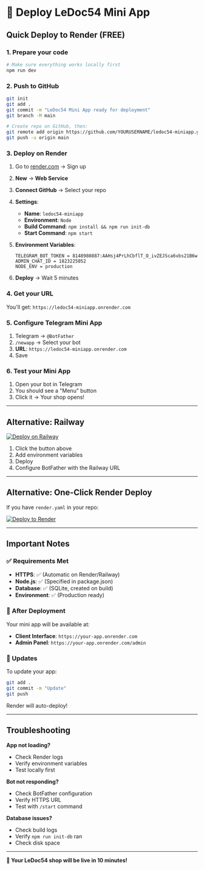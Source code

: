 # 🚀 Deploy LeDoc54 Mini App

## Quick Deploy to Render (FREE)

### 1. Prepare your code
```bash
# Make sure everything works locally first
npm run dev
```

### 2. Push to GitHub
```bash
git init
git add .
git commit -m "LeDoc54 Mini App ready for deployment"
git branch -M main

# Create repo on GitHub, then:
git remote add origin https://github.com/YOURUSERNAME/ledoc54-miniapp.git
git push -u origin main
```

### 3. Deploy on Render
1. Go to [render.com](https://render.com) → Sign up
2. **New** → **Web Service**
3. **Connect GitHub** → Select your repo
4. **Settings**:
   - **Name**: `ledoc54-miniapp`
   - **Environment**: `Node`
   - **Build Command**: `npm install && npm run init-db`
   - **Start Command**: `npm start`

5. **Environment Variables**:
   ```
   TELEGRAM_BOT_TOKEN = 8148980887:AAHsj4PrLhCbflT_O_ivZEJSca6vbs21B6w
   ADMIN_CHAT_ID = 1823225052
   NODE_ENV = production
   ```

6. **Deploy** → Wait 5 minutes

### 4. Get your URL
You'll get: `https://ledoc54-miniapp.onrender.com`

### 5. Configure Telegram Mini App
1. Telegram → `@BotFather`
2. `/newapp` → Select your bot
3. **URL**: `https://ledoc54-miniapp.onrender.com`
4. Save

### 6. Test your Mini App
1. Open your bot in Telegram
2. You should see a "Menu" button
3. Click it → Your shop opens!

---

## Alternative: Railway

[![Deploy on Railway](https://railway.app/button.svg)](https://railway.app/new/template?template=https://github.com/yourusername/ledoc54-miniapp)

1. Click the button above
2. Add environment variables
3. Deploy
4. Configure BotFather with the Railway URL

---

## Alternative: One-Click Render Deploy

If you have `render.yaml` in your repo:

[![Deploy to Render](https://render.com/images/deploy-to-render-button.svg)](https://render.com/deploy)

---

## Important Notes

### ✅ Requirements Met
- **HTTPS**: ✅ (Automatic on Render/Railway)
- **Node.js**: ✅ (Specified in package.json)
- **Database**: ✅ (SQLite, created on build)
- **Environment**: ✅ (Production ready)

### 📱 After Deployment
Your mini app will be available at:
- **Client Interface**: `https://your-app.onrender.com`
- **Admin Panel**: `https://your-app.onrender.com/admin`

### 🔄 Updates
To update your app:
```bash
git add .
git commit -m "Update"
git push
```
Render will auto-deploy!

---

## Troubleshooting

**App not loading?**
- Check Render logs
- Verify environment variables
- Test locally first

**Bot not responding?**
- Check BotFather configuration
- Verify HTTPS URL
- Test with `/start` command

**Database issues?**
- Check build logs
- Verify `npm run init-db` ran
- Check disk space

---

**🎉 Your LeDoc54 shop will be live in 10 minutes!** 